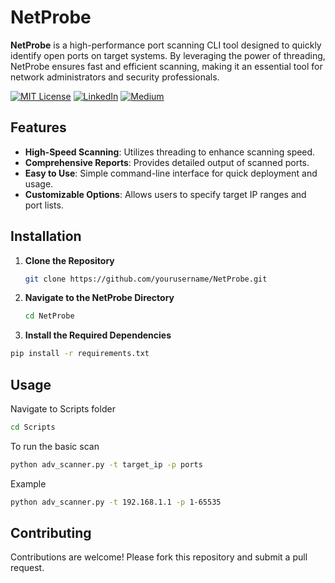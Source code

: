 
# NetProbe

**NetProbe** is a high-performance port scanning CLI tool designed to quickly identify open ports on target systems. By leveraging the power of threading, NetProbe ensures fast and efficient scanning, making it an essential tool for network administrators and security professionals.

[![MIT License](https://img.shields.io/badge/License-MIT-green.svg)](https://choosealicense.com/licenses/mit/)
[![LinkedIn](https://img.shields.io/badge/LinkedIn-Profile-blue)](https://www.linkedin.com/in/nikhil--chaudhari/)
[![Medium](https://img.shields.io/badge/Medium-Writeups-black)](https://medium.com/@nikhil-c)

## Features

- **High-Speed Scanning**: Utilizes threading to enhance scanning speed.
- **Comprehensive Reports**: Provides detailed output of scanned ports.
- **Easy to Use**: Simple command-line interface for quick deployment and usage.
- **Customizable Options**: Allows users to specify target IP ranges and port lists.

## Installation

1. **Clone the Repository**
   ```bash
   git clone https://github.com/yourusername/NetProbe.git
   ```

2. **Navigate to the NetProbe Directory**
    ```bash
   cd NetProbe
   ```

3. **Install the Required Dependencies**
  ```bash 
  pip install -r requirements.txt
  ```


## Usage

Navigate to Scripts folder
```bash 
cd Scripts
```

To run the basic scan

```bash
python adv_scanner.py -t target_ip -p ports
 ```


Example 
 ```bash
 python adv_scanner.py -t 192.168.1.1 -p 1-65535
```

## Contributing

Contributions are welcome! Please fork this repository and submit a pull request.

